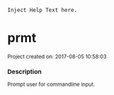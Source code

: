 ```
Inject Help Text here.
```

# prmt

<small>Project created on: 2017-08-05 10:58:03

### Description

Prompt user for commandline input.
